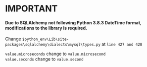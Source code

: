 # IMPORTANT
#### Due to SQLAlchemy not following Python 3.8.3 DateTime format, modifications to the library is required.

Change `$python_env\Lib\site-packages\sqlalchemy\dialects\mysql\types.py` at `line 427 and 428`

`value.microseconds` change to `value.microsecond`  
`value.seconds` change to `value.second`